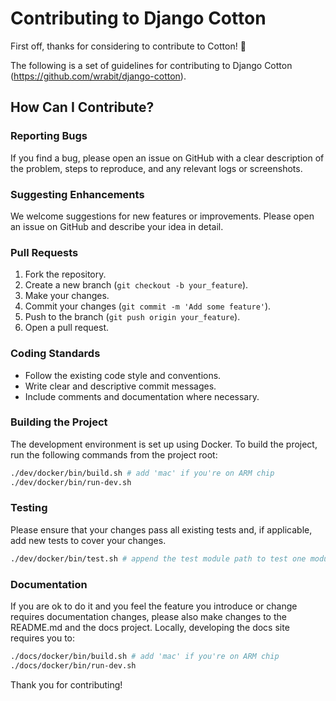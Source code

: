 # Contributing to Django Cotton

First off, thanks for considering to contribute to Cotton! 🎉

The following is a set of guidelines for contributing to Django Cotton (https://github.com/wrabit/django-cotton).

## How Can I Contribute?

### Reporting Bugs

If you find a bug, please open an issue on GitHub with a clear description of the problem, steps to reproduce, and any relevant logs or screenshots.

### Suggesting Enhancements

We welcome suggestions for new features or improvements. Please open an issue on GitHub and describe your idea in detail.

### Pull Requests

1. Fork the repository.
2. Create a new branch (`git checkout -b your_feature`).
3. Make your changes.
4. Commit your changes (`git commit -m 'Add some feature'`).
5. Push to the branch (`git push origin your_feature`).
6. Open a pull request.

### Coding Standards

- Follow the existing code style and conventions.
- Write clear and descriptive commit messages.
- Include comments and documentation where necessary.

### Building the Project

The development environment is set up using Docker. To build the project, run the following commands from the project root:

```bash
./dev/docker/bin/build.sh # add 'mac' if you're on ARM chip
./dev/docker/bin/run-dev.sh
```

### Testing

Please ensure that your changes pass all existing tests and, if applicable, add new tests to cover your changes.

```bash
./dev/docker/bin/test.sh # append the test module path to test one module or test method
```

### Documentation

If you are ok to do it and you feel the feature you introduce or change requires documentation changes, please also make changes to the README.md and the docs project. Locally, developing the docs site requires you to:

```bash
./docs/docker/bin/build.sh # add 'mac' if you're on ARM chip
./docs/docker/bin/run-dev.sh
```

Thank you for contributing!
